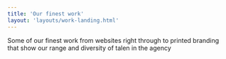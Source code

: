 ```yaml
---
title: 'Our finest work'
layout: 'layouts/work-landing.html'
---
```


Some of our finest work from websites right through to printed branding that show our range and diversity of talen in the agency